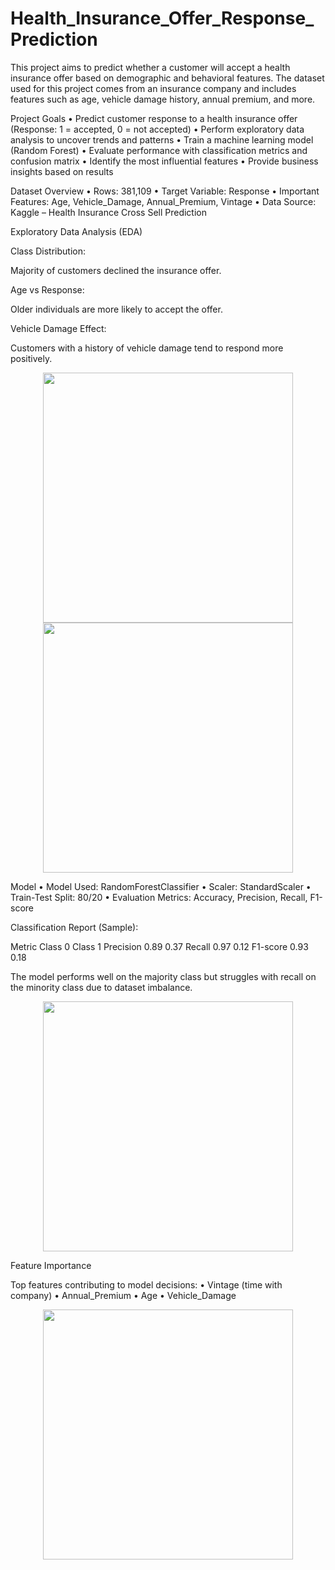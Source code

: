 # Health_Insurance_Offer_Response_Prediction

This project aims to predict whether a customer will accept a health insurance offer based on demographic and behavioral features. The dataset used for this project comes from an insurance company and includes features such as age, vehicle damage history, annual premium, and more.

Project Goals
	•	Predict customer response to a health insurance offer (Response: 1 = accepted, 0 = not accepted)
	•	Perform exploratory data analysis to uncover trends and patterns
	•	Train a machine learning model (Random Forest)
	•	Evaluate performance with classification metrics and confusion matrix
	•	Identify the most influential features
	•	Provide business insights based on results

 Dataset Overview
	•	Rows: 381,109
	•	Target Variable: Response
	•	Important Features: Age, Vehicle_Damage, Annual_Premium, Vintage
	•	Data Source: Kaggle – Health Insurance Cross Sell Prediction

Exploratory Data Analysis (EDA)

Class Distribution:

Majority of customers declined the insurance offer.

Age vs Response:

Older individuals are more likely to accept the offer.

Vehicle Damage Effect:

Customers with a history of vehicle damage tend to respond more positively.

<p align="center">
  <img src="visuals/class_distribution.png" width="400"/>  
  <img src="visuals/age_boxplot.png" width="400"/>
</p>

Model
	•	Model Used: RandomForestClassifier
	•	Scaler: StandardScaler
	•	Train-Test Split: 80/20
	•	Evaluation Metrics: Accuracy, Precision, Recall, F1-score

Classification Report (Sample):

Metric	Class 0	Class 1
Precision	0.89	0.37
Recall	0.97	0.12
F1-score	0.93	0.18

The model performs well on the majority class but struggles with recall on the minority class due to dataset imbalance.

<p align="center">
  <img src="visuals/confusion_matrix.png" width="400"/>
</p>

Feature Importance

Top features contributing to model decisions:
	•	Vintage (time with company)
	•	Annual_Premium
	•	Age
	•	Vehicle_Damage

<p align="center">
  <img src="visuals/feature_importance.png" width="400"/>
</p>
